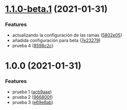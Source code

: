 # [1.1.0-beta.1](https://github.com/fvena/javascript-library-starter1/compare/v1.0.0...v1.1.0-beta.1) (2021-01-31)


### Features

* actualizando la configuración de las ramas ([5802e05](https://github.com/fvena/javascript-library-starter1/commit/5802e05aeb797dbe1b93c3c22490b4ee16cbf46e))
* añadida configuración para beta ([7e23279](https://github.com/fvena/javascript-library-starter1/commit/7e23279f8bd8f29b4b65354a0a186b3bae98a8c7))
* prueba 4 ([8598c2c](https://github.com/fvena/javascript-library-starter1/commit/8598c2c3ef38a3d4d229a31998e16f03160b87f6))

# 1.0.0 (2021-01-31)


### Features

* prueba 1 ([acb9aae](https://github.com/fvena/javascript-library-starter1/commit/acb9aae45004e7e51e5ccb947a5ad41d21546f4c))
* prueba 2 ([966800f](https://github.com/fvena/javascript-library-starter1/commit/966800f90755168c1c04bd8de9a3c5ca2d3854ac))
* prueba 3 ([e69e8ab](https://github.com/fvena/javascript-library-starter1/commit/e69e8abd1ce10843acd1db2623222ea2ae3b048c))
